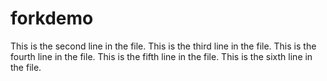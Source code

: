 # forkdemo
This is the second line in the file.
This is the third line in the file.
This is the fourth line in the file.
This is the fifth line in the file.
This is the sixth line in the file.
